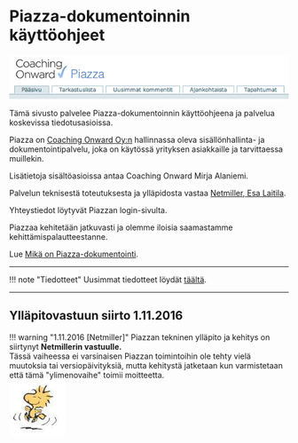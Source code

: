 # Piazza-dokumentoinnin käyttöohjeet

![image](kuvat/kuva-40.png)

Tämä sivusto palvelee Piazza-dokumentoinnin käyttöohjeena ja palvelua koskevissa tiedotusasioissa. 

Piazza on [Coaching Onward Oy:n](http://www.onward.fi) hallinnassa oleva sisällönhallinta- ja dokumentointipalvelu, joka on käytössä yrityksen asiakkaille ja tarvittaessa muillekin.

Lisätietoja sisältöasioissa antaa Coaching Onward Mirja Alaniemi.

Palvelun teknisestä toteutuksesta ja ylläpidosta vastaa [Netmiller, Esa Laitila](http://www.netmiller.fi).

Yhteystiedot löytyvät Piazzan login-sivulta.

Piazzaa kehitetään jatkuvasti ja olemme iloisia saamastamme kehittämispalautteestanne.

Lue [Mikä on Piazza-dokumentointi](piazza_yleista.md).

----

!!! note "Tiedotteet"
	Uusimmat tiedotteet löydät [täältä](tiedotteet.md).

----

## Ylläpitovastuun siirto 1.11.2016

!!! warning "1.11.2016 [Netmiller]"
	Piazzan tekninen ylläpito ja kehitys on siirtynyt __Netmillerin vastuulle.__<br>
	Tässä vaiheessa ei varsinaisen Piazzan toimintoihin ole tehty vielä muutoksia tai versiopäivityksiä, mutta kehitystä jatketaan
	kun varmistetaan että tämä "ylimenovaihe" toimii moitteetta.<br>
	![image](kuvat/dancing2.png)
